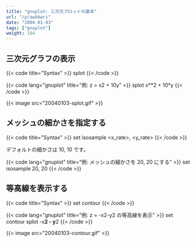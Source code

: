 ```yaml
---
title: "gnuplot: 三次元プロットの基本"
url: "/p/awbbari"
date: "2004-01-03"
tags: ["gnuplot"]
weight: 104
---
```


三次元グラフの表示
----

{{< code title="Syntax" >}}
splot <expression>
{{< /code >}}

{{< code lang="gnuplot" title="例: z = x2 + 10y" >}}
splot x**2 + 10*y
{{< /code >}}

{{< image src="20040103-splot.gif" >}}


メッシュの細かさを指定する
----

{{< code title="Syntax" >}}
set isosample <x_rate>, <y_rate>
{{< /code >}}

デフォルトの細かさは 10, 10 です。

{{< code lang="gnuplot" title="例: メッシュの細かさを 20, 20 にする" >}}
set isosample 20, 20
{{< /code >}}


等高線を表示する
----

{{< code title="Syntax" >}}
set contour
{{< /code >}}

{{< code lang="gnuplot" title="例: z = -x2-y2 の等高線を表示" >}}
set contour
splot -x**2 - y**2
{{< /code >}}

{{< image src="20040103-contour.gif" >}}

